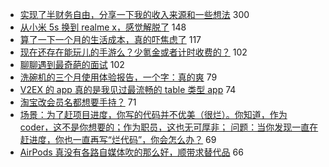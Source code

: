 - [实现了半财务自由，分享一下我的收入来源和一些想法](https://www.v2ex.com/t/574001) 300
- [从小米 5s 换到 realme x，感觉解脱了](https://www.v2ex.com/t/573758) 148
- [算了一下一个月的生活成本，真的吓焦虑了](https://www.v2ex.com/t/573828) 117
- [现在还存在能玩儿的手游么？少氪金或者计时收费的？](https://www.v2ex.com/t/573796) 102
- [聊聊遇到最奇葩的面试](https://www.v2ex.com/t/573812) 102
- [洗碗机的三个月使用体验报告，一个字：真的爽](https://www.v2ex.com/t/573821) 79
- [V2EX 的 app 真的是我见过最流畅的 table 类型 app](https://www.v2ex.com/t/573809) 74
- [淘宝改会员名都想要手持？](https://www.v2ex.com/t/573906) 71
- [场景：为了赶项目进度，你写的代码并不优美（很烂）。你知道，作为 coder，这不是你想要的；作为职员，这也无可厚非；
问题：当你发现一直在赶进度，你也一直再写“烂代码”，你会怎么办？](https://www.v2ex.com/t/573848) 69
- [AirPods 真没有各路自媒体吹的那么好，顺带求替代品](https://www.v2ex.com/t/573983) 66